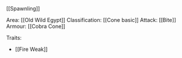 [[Spawnling]]

Area: [[Old Wild Egypt]]
Classification: [[Cone basic]]
Attack: [[Bite]]
Armour: [[Cobra Cone]]

Traits:
- [[Fire Weak]]
